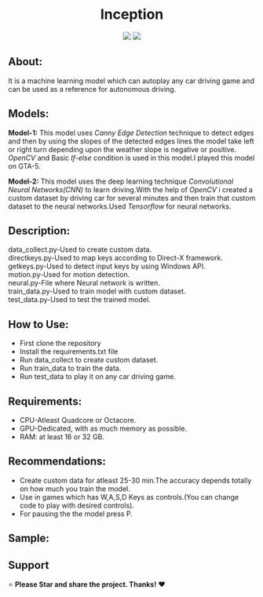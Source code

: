 <div align="center"> 
  <h1>Inception </h1>



   

 
</div>
<div align="center"> 
  <img src="https://img.shields.io/badge/python-3670A0?style=for-the-badge&logo=python&logoColor=ffdd54">
  <img src="https://img.shields.io/badge/TensorFlow-%23FF6F00.svg?style=for-the-badge&logo=TensorFlow&logoColor=white">
  
 
 </div> 

## About:
It is a machine learning model which can autoplay any car driving game and can be used as a reference for autonomous driving.



## Models:
**Model-1:** This model uses *Canny Edge Detection* technique to detect edges and then by using the slopes of the detected edges lines the model take left or right turn depending upon the weather slope is negative or positive. *OpenCV* and Basic *If-else* condition is used in this model.I played this model on GTA-5.

**Model-2:** This model uses the deep learning technique *Convolutional Neural Networks(CNN)* to learn driving.With the help of *OpenCV*  i created a custom dataset by driving car for several minutes and then train that custom dataset to the neural networks.Used *Tensorflow* for neural networks.

## Description:
data_collect.py-Used to create custom data.<br>
directkeys.py-Used to map keys according to Direct-X framework.<br>
getkeys.py-Used to detect input keys by using Windows API.<br>
motion.py-Used for motion detection.<br>
neural.py-File where Neural network is written.<br>
train_data.py-Used to train model with custom dataset.<br>
test_data.py-Used to test the trained model.<br>

## How to Use:
* First clone the repository
* Install the requirements.txt file
* Run data_collect to create custom dataset.
* Run train_data to train the data.
* Run test_data to play it on any car driving game.

## Requirements:
* CPU-Atleast Quadcore or Octacore.
* GPU-Dedicated, with as much memory as possible.
* RAM: at least 16 or 32 GB.

## Recommendations:
* Create custom data for atleast 25-30 min.The accuracy depends totally on how much you train the model.
* Use in games which has W,A,S,D Keys as controls.(You can change code to play with desired controls).
* For pausing the the model press P.

## Sample:











## Support
⭐ **Please Star  and share the project. Thanks!** ❤️ 
